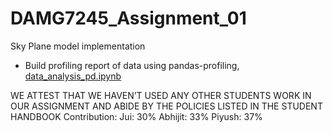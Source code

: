 DAMG7245_Assignment_01
==============================

Sky Plane model implementation

* Build profiling report of data using pandas-profiling, [data_analysis_pd.ipynb](notebooks/data_analysis_pd.ipynb)<br>




WE ATTEST THAT WE HAVEN’T USED ANY OTHER STUDENTS WORK IN  OUR ASSIGNMENT AND ABIDE BY THE POLICIES LISTED IN THE STUDENT HANDBOOK 
Contribution: Jui: 30% Abhijit: 33% Piyush: 37%

